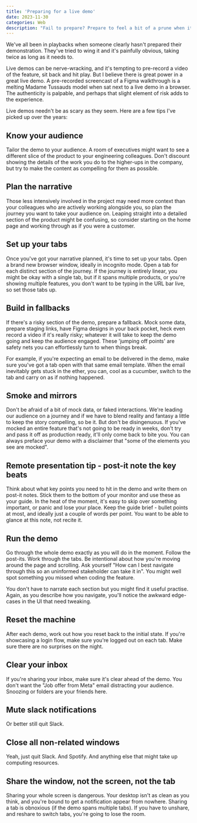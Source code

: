 ```yaml
---
title: 'Preparing for a live demo'
date: 2023-11-30
categories: Web
description: "Fail to prepare? Prepare to feel a bit of a prune when it goes wrong"
---
```


We've all been in playbacks when someone clearly hasn't prepared their demonstration. They've tried to wing it and it's painfully obvious, taking twice as long as it needs to.

Live demos can be nerve-wracking, and it's tempting to pre-record a video of the feature, sit back and hit play. But I believe there is great power in a great live demo. A pre-recorded screencast of a Figma walkthrough is a melting Madame Tussauds model when sat next to a live demo in a browser. The authenticity is palpable, and perhaps that slight element of risk adds to the experience.

Live demos needn't be as scary as they seem. Here are a few tips I've picked up over the years:

## Know your audience

Tailor the demo to your audience. A room of executives might want to see a different slice of the product to your engineering colleagues. Don't discount showing the details of the work you do to the higher-ups in the company, but try to make the content as compelling for them as possible.

## Plan the narrative

Those less intensively involved in the project may need more context than your colleagues who are actively working alongside you, so plan the journey you want to take your audience on. Leaping straight into a detailed section of the product might be confusing, so consider starting on the home page and working through as if you were a customer.

## Set up your tabs

Once you've got your narrative planned, it's time to set up your tabs. Open a brand new browser window, ideally in incognito mode. Open a tab for each distinct section of the journey. If the journey is entirely linear, you might be okay with a single tab, but if it spans multiple products, or you're showing multiple features, you don't want to be typing in the URL bar live, so set those tabs up.

## Build in fallbacks

If there's a risky section of the demo, prepare a fallback. Mock some data, prepare staging links, have Figma designs in your back pocket, heck even record a video if it's really risky; whatever it will take to keep the demo going and keep the audience engaged. These 'jumping off points' are safety nets you can effortlessly turn to when things break.

For example, if you're expecting an email to be delivered in the demo, make sure you've got a tab open with that same email template. When the email inevitably gets stuck in the ether, you can, cool as a cucumber, switch to the tab and carry on as if nothing happened.

## Smoke and mirrors

Don't be afraid of a bit of mock data, or faked interactions. We're leading our audience on a journey and if we have to blend reality and fantasy a little to keep the story compelling, so be it. But don't be disingenuous. If you've mocked an entire feature that's not going to be ready in weeks, don't try and pass it off as production ready, it'll only come back to bite you. You can always preface your demo with a disclaimer that "some of the elements you see are mocked".

## Remote presentation tip - post-it note the key beats

Think about what key points you need to hit in the demo and write them on post-it notes. Stick them to the bottom of your monitor and use these as your guide. In the heat of the moment, it's easy to skip over something important, or panic and lose your place. Keep the guide brief - bullet points at most, and ideally just a couple of words per point. You want to be able to glance at this note, not recite it.

## Run the demo

Go through the whole demo exactly as you will do in the moment. Follow the post-its. Work through the tabs. Be intentional about how you're moving around the page and scrolling. Ask yourself "How can I best navigate through this so an uninformed stakeholder can take it in". You might well spot something you missed when coding the feature.

You don't have to narrate each section but you might find it useful practise. Again, as you describe how you navigate, you'll notice the awkward edge-cases in the UI that need tweaking.

## Reset the machine

After each demo, work out how you reset back to the initial state. If you're showcasing a login flow, make sure you're logged out on each tab. Make sure there are no surprises on the night.

## Clear your inbox

If you're sharing your inbox, make sure it's clear ahead of the demo. You don't want the "Job offer from Meta" email distracting your audience. Snoozing or folders are your friends here.

## Mute slack notifications

Or better still quit Slack.

## Close all non-related windows

Yeah, just quit Slack. And Spotify. And anything else that might take up computing resources.

## Share the window, not the screen, not the tab

Sharing your whole screen is dangerous. Your desktop isn't as clean as you think, and you're bound to get a notification appear from nowhere. Sharing a tab is obnoxious (if the demo spans multiple tabs). If you have to unshare, and reshare to switch tabs, you're going to lose the room.
